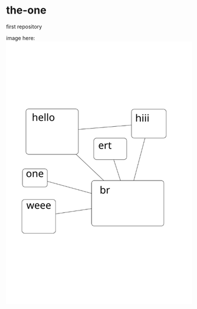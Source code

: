 the-one
=======

first repository

image here:
![base](https://github.com/benny-k/the-one/blob/master/drawing-4.svg?raw=true "my one")

